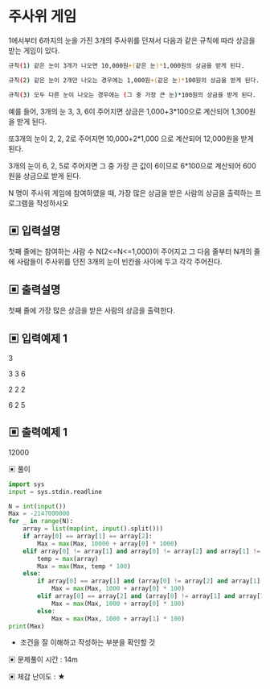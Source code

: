 # 주사위 게임

1에서부터 6까지의 눈을 가진 3개의 주사위를 던져서 다음과 같은 규칙에 따라 상금을 받는 게임이 있다.

```bash
규칙(1) 같은 눈이 3개가 나오면 10,000원+(같은 눈)*1,000원의 상금을 받게 된다.

규칙(2) 같은 눈이 2개만 나오는 경우에는 1,000원+(같은 눈)*100원의 상금을 받게 된다.

규칙(3) 모두 다른 눈이 나오는 경우에는 (그 중 가장 큰 눈)*100원의 상금을 받게 된다.
```

예를 들어, 3개의 눈 3, 3, 6이 주어지면 상금은 1,000+3*100으로 계산되어 1,300원을 받게 된다. 

또3개의 눈이 2, 2, 2로 주어지면 10,000+2*1,000 으로 계산되어 12,000원을 받게 된다.

3개의 눈이 6, 2, 5로 주어지면 그 중 가장 큰 값이 6이므로 6*100으로 계산되어 600원을 상금으로 받게 된다.

N 명이 주사위 게임에 참여하였을 때, 가장 많은 상금을 받은 사람의 상금을 출력하는 프로그램을 작성하시오

## ▣ 입력설명

첫째 줄에는 참여하는 사람 수 N(2<=N<=1,000)이 주어지고 그 다음 줄부터 N개의 줄에 사람들이 주사위를 던진 3개의 눈이 빈칸을 사이에 두고 각각 주어진다.

## ▣ 출력설명

첫째 줄에 가장 많은 상금을 받은 사람의 상금을 출력한다.

## ▣ 입력예제 1

3

3 3 6

2 2 2

6 2 5

## ▣ 출력예제 1

12000

▣ 풀이

```python
import sys
input = sys.stdin.readline

N = int(input())
Max = -2147000000
for _ in range(N):
    array = list(map(int, input().split()))
    if array[0] == array[1] == array[2]:
        Max = max(Max, 10000 + array[0] * 1000)
    elif array[0] != array[1] and array[0] != array[2] and array[1] != array[2]:
        temp = max(array)
        Max = max(Max, temp * 100)
    else:
        if array[0] == array[1] and (array[0] != array[2] and array[1] != array[2]):
            Max = max(Max, 1000 + array[0] * 100)
        elif array[0] == array[2] and (array[0] != array[1] and array[1] != array[2]):
            Max = max(Max, 1000 + array[0] * 100)
        else:
            Max = max(Max, 1000 + array[1] * 100)
print(Max)
```

- 조건을 잘 이해하고 작성하는 부분을 확인할 것

▣ 문제풀이 시간 : 14m

▣ 체감 난이도 : ★
